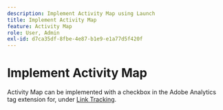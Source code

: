```yaml
---
description: Implement Activity Map using Launch
title: Implement Activity Map
feature: Activity Map
role: User, Admin
exl-id: d7ca35df-8fbe-4e87-b1e9-e1a77d5f420f
---
```

# Implement Activity Map

Activity Map can be implemented with a checkbox in the Adobe Analytics tag extension for, under [Link Tracking](https://experienceleague.adobe.com/docs/experience-platform/tags/extensions/adobe/analytics/overview.html?lang=en).